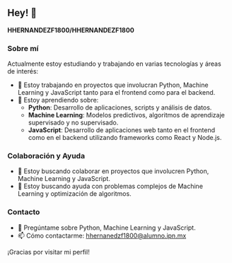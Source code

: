 ## Hey! 👋

**HHERNANDEZF1800/HHERNANDEZF1800** <!--es un ✨ _especial_ ✨ repositorio porque su `README.md` (este archivo) aparece en tu perfil de GitHub. -->

### Sobre mí

Actualmente estoy estudiando y trabajando en varias tecnologías y áreas de interés:

- 🔭 Estoy trabajando en proyectos que involucran Python, Machine Learning y JavaScript tanto para el frontend como para el backend.
- 🌱 Estoy aprendiendo sobre:
  - **Python**: Desarrollo de aplicaciones, scripts y análisis de datos.
  - **Machine Learning**: Modelos predictivos, algoritmos de aprendizaje supervisado y no supervisado.
  - **JavaScript**: Desarrollo de aplicaciones web tanto en el frontend como en el backend utilizando frameworks como React y Node.js.

### Colaboración y Ayuda

- 👯 Estoy buscando colaborar en proyectos que involucren Python, Machine Learning y JavaScript.
- 🤔 Estoy buscando ayuda con problemas complejos de Machine Learning y optimización de algoritmos.

### Contacto

- 💬 Pregúntame sobre Python, Machine Learning y JavaScript.
- 📫 Cómo contactarme: hhernanedzf1800@alumno.ipn.mx
<!--
### Datos curiosos

- 😄 Pronombres: [Tus pronombres]
- ⚡ Dato curioso: [Algo interesante sobre ti]

Si tienes alguna pregunta o quieres colaborar en algún proyecto, no dudes en contactarme.
-->
¡Gracias por visitar mi perfil! 
